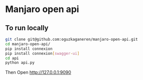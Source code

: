 # Manjaro open api



## To run locally
```bash
git clone git@github.com:oguzkaganeren/manjaro-open-api.git
cd manjaro-open-api/
pip install connexion
pip install connexion[swagger-ui]
cd api
python api.py
```
Then Open http://127.0.0.1:9090
